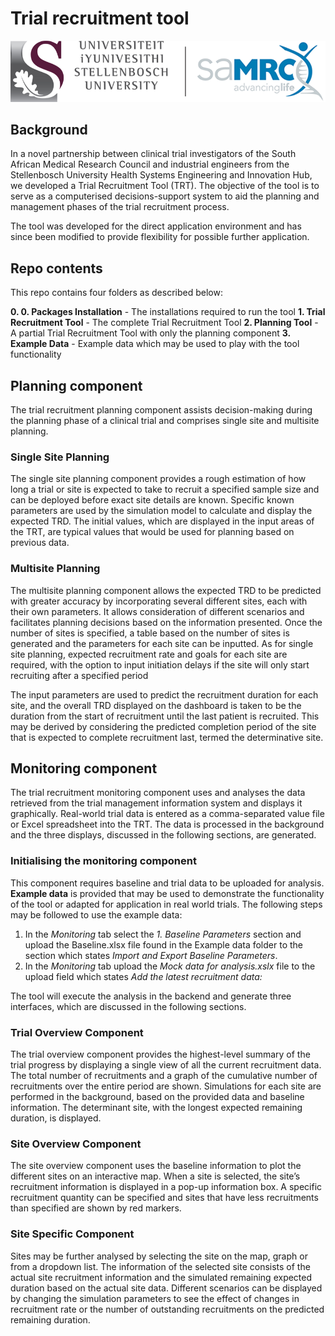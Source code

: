 # Trial recruitment tool

![Logo](/Logo.png)

## Background

In a novel partnership between clinical trial investigators of the South African Medical Research Council and industrial engineers from the Stellenbosch University Health Systems Engineering and Innovation Hub, we developed a Trial Recruitment Tool (TRT). The objective of the tool is to serve as a computerised decisions-support system to aid the planning and management phases of the trial recruitment process. 

The tool was developed for the direct application environment and has since been modified to provide flexibility for possible further application.

## Repo contents

This repo contains four folders as described below:

**0. 0. Packages Installation** - The installations required to run the tool
**1. Trial Recruitment Tool** - The complete Trial Recruitment Tool
**2. Planning Tool** - A partial Trial Recruitment Tool with only the planning component
**3. Example Data** - Example data which may be used to play with the tool functionality


## Planning component

The trial recruitment planning component assists decision-making during the planning phase of a clinical trial and comprises single site and multisite planning.

### Single Site Planning

The single site planning component provides a rough estimation of how long a trial or site is expected to take to recruit a specified sample size and can be deployed before exact site details are known. Specific known parameters are used by the simulation model to calculate and display the expected TRD. The initial values, which are displayed in the input areas of the TRT, are typical values that would be used for planning based on previous data.

### Multisite Planning

The multisite planning component allows the expected TRD to be predicted with greater accuracy by incorporating several different sites, each with their own parameters. It allows consideration of different scenarios and facilitates planning decisions based on the information presented. Once the number of sites is specified, a table based on the number of sites is generated and the parameters for each site can be inputted. As for single site planning, expected recruitment rate and goals for each site are required, with the option to input initiation delays if the site will only start recruiting after a specified period

The input parameters are used to predict the recruitment duration for each site, and the overall TRD displayed on the dashboard is taken to be the duration from the start of recruitment until the last patient is recruited. This may be derived by considering the predicted completion period of the site that is expected to complete recruitment last, termed the determinative site.


## Monitoring component

The trial recruitment monitoring component uses and analyses the data retrieved from the trial management information system and displays it graphically. Real-world trial data is entered as a comma-separated value file or Excel spreadsheet into the TRT. The data is processed in the background and the three displays, discussed in the following sections, are generated.

### Initialising the monitoring component

This component requires baseline and trial data to be uploaded for analysis. **Example data** is provided that may be used to demonstrate the functionality of the tool or adapted for application in real world trials. The following steps may be followed to use the example data:

1. In the _Monitoring_ tab select the _1. Baseline Parameters_ section and upload the Baseline.xlsx file found in the Example data folder to the section which states _Import and Export Baseline Parameters_.
2. In the _Monitoring_ tab upload the _Mock data for analysis.xslx_ file to the upload field which states _Add the latest recruitment data:_

The tool will execute the analysis in the backend and generate three interfaces, which are discussed in the following sections.

### Trial Overview Component 

The trial overview component provides the highest-level summary of the trial progress by displaying a single view of all the current recruitment data. The total number of recruitments and a graph of the cumulative number of recruitments over the entire period are shown. Simulations for each site are performed in the background, based on the provided data and baseline information. The determinant site, with the longest expected remaining duration, is displayed. 

### Site Overview Component

The site overview component uses the baseline information to plot the different sites on an interactive map. When a site is selected, the site’s recruitment information is displayed in a pop-up information box. A specific recruitment quantity can be specified and sites that have less recruitments than specified are shown by red markers.

### Site Specific Component

Sites may be further analysed by selecting the site on the map, graph or from a dropdown list. The information of the selected site consists of the actual site recruitment information and the simulated remaining expected duration based on the actual site data. Different scenarios can be displayed by changing the simulation parameters to see the effect of changes in recruitment rate or the number of outstanding recruitments on the predicted remaining duration.